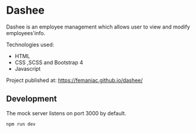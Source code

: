 # Dashee

Dashee is an employee management which allows user to view and modify employees'info.

Technologies used:

- HTML
- CSS ,SCSS and Bootstrap 4
- Javascript

Project published at: <https://femaniac.github.io/dashee/>

## Development

The mock server listens on port 3000 by default.

```sh
npm run dev
```

